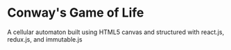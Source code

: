 # Conway's Game of Life

A cellular automaton built using HTML5 canvas and structured with react.js, redux.js, and immutable.js
